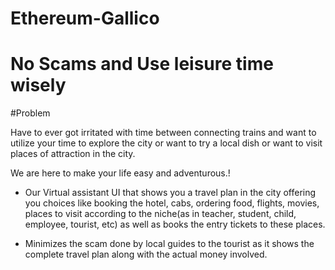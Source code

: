 # Ethereum-Gallico
# No Scams and Use leisure time wisely

#Problem 

Have to ever got irritated with time between connecting trains and want to utilize your time to explore the city or want to try a local dish or want to visit places of attraction in the city.

We are here to make your life easy and adventurous.!

* Our Virtual assistant UI that shows you a travel plan in the city offering you choices like booking the hotel, cabs, ordering food, flights, movies, places to visit according to the niche(as in teacher, student, child, employee, tourist, etc) as well as books the entry tickets to these places.

*  Minimizes the scam done by local guides to the tourist as it shows the complete travel plan along with the actual money involved.
